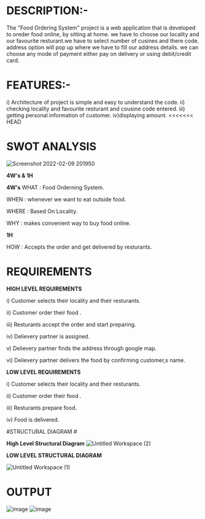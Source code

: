 # DESCRIPTION:-
The "Food Ordering System" project is a web application that is developed to oreder food online, by sitting at home.
we have to choose our locality and our favourite resturant.we have to select number of cusines and there code. address option will pop up where we have to fill our address details. we can choose any mode of payment either pay on delivery or using debit/credit card.


# FEATURES:-
 i) Architecture of project is simple and easy to understand the code.
 ii) checking locality and favourite resturant and cousine code entered.
 iii) getting personal information of customer.
 iv)displaying amount.
<<<<<<< HEAD

# SWOT ANALYSIS

 
 
![Screenshot 2022-02-09 201950](https://user-images.githubusercontent.com/64580759/153226581-a03581ff-acee-456b-a78f-59b811192590.png)

**4W's & 1H**


**4W's**
WHAT : Food Orderning System.

WHEN : whenever we want to eat outside food.

WHERE : Based On Locality.

WHY : makes convenient way to buy food online.


**1H**

HOW : Accepts the order and get delivered by resturants.

# REQUIREMENTS

**HIGH LEVEL REQUIREMENTS**

i) Customer selects their locality and their resturants.

ii) Customer order their food .

iii) Resturants accept the order and start preparing.

iv) Delievery partner is assigned.

v) Delievery partner finds the  address through google map.

vi) Delievery partner delivers the food by confirming customer,s name.


**LOW LEVEL REQUIREMENTS**

i) Customer selects their locality and their resturants.

ii) Customer order their food .

iii) Resturants prepare food.

iv) Food is delivered.


#STRUCTURAL DIAGRAM #

**High Level Structural Diagram**
![Untitled Workspace (2)](https://user-images.githubusercontent.com/64580759/153249024-34f3061f-cdde-47b1-8a60-9fdcc92ba13d.png)

**LOW LEVEL STRUCTURAL DIAGRAM**

![Untitled Workspace (1)](https://user-images.githubusercontent.com/64580759/153249110-dc3bdbae-4dcc-4585-9df8-0676d6bcb92f.png)
 

# OUTPUT #
![image](https://user-images.githubusercontent.com/64580759/153419699-e3373f59-f433-4fc4-874b-9fd10d7927fc.png)
![image](https://user-images.githubusercontent.com/64580759/153420583-9372fa2c-1b78-44d8-86db-b8d3deb77e52.png)
